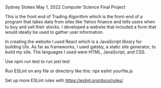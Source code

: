 Sydney Stokes
May 1, 2022
Computer Science Final Project

This is the front end of Trading Algorithm which is the front-end of a program that takes data from sites like Yahoo finance and 
tells users when to buy and sell their stocks. I developed a website that included a form that would ideally be used to gather user information. 

In creating the website I used React which is a JavaScript library for building UIs. As far as frameworks, I used gatsby, a static site generator, to build my site. The languages I used were HTML, JavaScript, and CSS.

Use npm run test to run jest test

Run ESLint on any file or directory like this:
npx eslint yourfile.js

Set up more ESLint rules with https://eslint.org/docs/rules/

